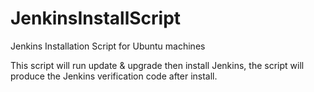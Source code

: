 # JenkinsInstallScript

Jenkins Installation Script for Ubuntu machines

This script will run update & upgrade then install Jenkins, the script will produce the Jenkins verification code after install.

